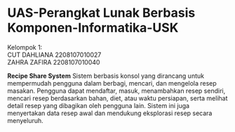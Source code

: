 # UAS-Perangkat Lunak Berbasis Komponen-Informatika-USK
Kelompok 1:  
CUT DAHLIANA 2208107010027  
ZAHRA ZAFIRA 2208107010040  

**Recipe Share System**
Sistem berbasis konsol yang dirancang untuk mempermudah pengguna dalam berbagi, mencari, dan mengelola resep masakan. Pengguna dapat mendaftar, masuk, menambahkan resep sendiri, mencari resep berdasarkan bahan, diet, atau waktu persiapan, serta melihat detail resep yang dibagikan oleh pengguna lain. Sistem ini juga menyertakan data resep awal dan mendukung eksplorasi resep secara menyeluruh.
